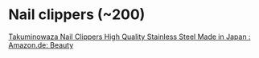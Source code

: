 # Nail clippers (~200)
[Takuminowaza Nail Clippers High Quality Stainless Steel Made in Japan : Amazon.de: Beauty](https://www.amazon.de/-/en/Takuminowaza-Clippers-Quality-Stainless-Steel/dp/B07V64T3S5/ref=sr_1_1?keywords=Takuminowaza&qid=1640024023&sr=8-1&th=1)

<!-- #opportunity/spend -->

<!-- {BearID:C2D380A2-161B-4CB9-A69B-F09A9906BC1E-913-000000019BACD2AE} -->

